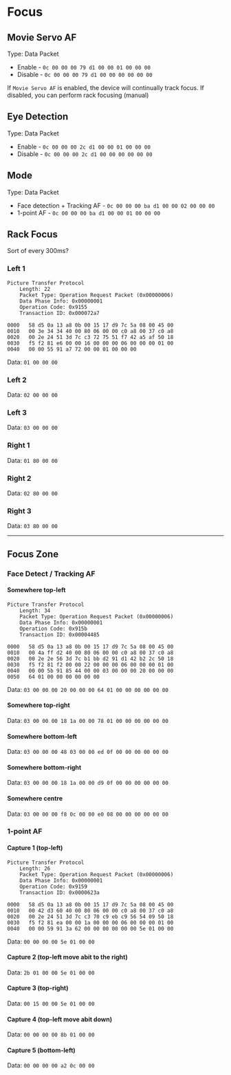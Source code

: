 # Focus

## Movie Servo AF

Type: Data Packet

* Enable - `0c 00 00 00 79 d1 00 00 01 00 00 00`
* Disable - `0c 00 00 00 79 d1 00 00 00 00 00 00`

If `Movie Servo AF` is enabled, the device will continually track focus. If disabled, you can perform rack focusing (manual)

## Eye Detection

Type: Data Packet

* Enable - `0c 00 00 00 2c d1 00 00 01 00 00 00`
* Disable - `0c 00 00 00 2c d1 00 00 00 00 00 00`

## Mode

Type: Data Packet

* Face detection + Tracking AF - `0c 00 00 00 ba d1 00 00 02 00 00 00`
* 1-point AF - `0c 00 00 00 ba d1 00 00 01 00 00 00`

## Rack Focus

Sort of every 300ms?

### Left 1

```
Picture Transfer Protocol
    Length: 22
    Packet Type: Operation Request Packet (0x00000006)
    Data Phase Info: 0x00000001
    Operation Code: 0x9155
    Transaction ID: 0x000072a7
```

```
0000   58 d5 0a 13 a8 0b 00 15 17 d9 7c 5a 08 00 45 00
0010   00 3e 34 34 40 00 80 06 00 00 c0 a8 00 37 c0 a8
0020   00 2e 24 51 3d 7c c3 72 75 51 f7 42 a5 af 50 18
0030   f5 f2 81 e6 00 00 16 00 00 00 06 00 00 00 01 00
0040   00 00 55 91 a7 72 00 00 01 00 00 00
```

Data: `01 00 00 00`

### Left 2

Data: `02 00 00 00`

### Left 3

Data: `03 00 00 00`

### Right 1

Data: `01 80 00 00`

### Right 2

Data: `02 80 00 00`

### Right 3

Data: `03 80 00 00`

---

## Focus Zone

### Face Detect / Tracking AF

#### Somewhere top-left

```
Picture Transfer Protocol
    Length: 34
    Packet Type: Operation Request Packet (0x00000006)
    Data Phase Info: 0x00000001
    Operation Code: 0x915b
    Transaction ID: 0x00004485
```

```
0000   58 d5 0a 13 a8 0b 00 15 17 d9 7c 5a 08 00 45 00
0010   00 4a ff d2 40 00 80 06 00 00 c0 a8 00 37 c0 a8
0020   00 2e 2e 56 3d 7c b1 bb d2 91 d1 42 b2 2c 50 18
0030   f5 f2 81 f2 00 00 22 00 00 00 06 00 00 00 01 00
0040   00 00 5b 91 85 44 00 00 03 00 00 00 20 00 00 00
0050   64 01 00 00 00 00 00 00
```

Data: `03 00 00 00 20 00 00 00 64 01 00 00 00 00 00 00`

#### Somewhere top-right

Data: `03 00 00 00 18 1a 00 00 78 01 00 00 00 00 00 00`

#### Somewhere bottom-left

Data: `03 00 00 00 48 03 00 00 ed 0f 00 00 00 00 00 00`

#### Somewhere bottom-right

Data: `03 00 00 00 18 1a 00 00 d9 0f 00 00 00 00 00 00`

#### Somewhere centre

Data: `03 00 00 00 f8 0c 00 00 e0 08 00 00 00 00 00 00`

### 1-point AF

#### Capture 1 (top-left)

```
Picture Transfer Protocol
    Length: 26
    Packet Type: Operation Request Packet (0x00000006)
    Data Phase Info: 0x00000001
    Operation Code: 0x9159
    Transaction ID: 0x0000623a
```

```
0000   58 d5 0a 13 a8 0b 00 15 17 d9 7c 5a 08 00 45 00
0010   00 42 d3 60 40 00 80 06 00 00 c0 a8 00 37 c0 a8
0020   00 2e 24 51 3d 7c c3 70 c9 eb c9 56 54 09 50 18
0030   f5 f2 81 ea 00 00 1a 00 00 00 06 00 00 00 01 00
0040   00 00 59 91 3a 62 00 00 00 00 00 00 5e 01 00 00
```

Data: `00 00 00 00 5e 01 00 00`

#### Capture 2 (top-left move abit to the right)

Data: `2b 01 00 00 5e 01 00 00`

#### Capture 3 (top-right)

Data: `00 15 00 00 5e 01 00 00`

#### Capture 4 (top-left move abit down)

Data: `00 00 00 00 8b 01 00 00`

#### Capture 5 (bottom-left)

Data: `00 00 00 00 a2 0c 00 00`